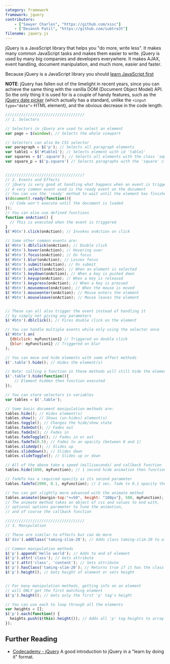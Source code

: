 ```yaml
---
category: framework
framework: jquery
contributors:
    - ["Sawyer Charles", "https://github.com/xssc"]
    - ["Devansh Patil", "https://github.com/subtra3t"]
filename: jquery.js
---
```


jQuery is a JavaScript library that helps you "do more, write less". It makes many common JavaScript tasks and makes them easier to write. jQuery is used by many big companies and developers everywhere. It makes AJAX, event handling, document manipulation, and much more, easier and faster.

Because jQuery is a JavaScript library you should [learn JavaScript first](https://learnxinyminutes.com/docs/javascript/)

**NOTE**: jQuery has fallen out of the limelight in recent years, since you can achieve the same thing with the vanilla DOM (Document Object Model) API. So the only thing it is used for is a couple of handy features, such as the [jQuery date picker](https://api.jqueryui.com/datepicker) (which actually has a standard, unlike the `<input type="date">` HTML element), and the obvious decrease in the code length.

```js
///////////////////////////////////
// 1. Selectors

// Selectors in jQuery are used to select an element
var page = $(window); // Selects the whole viewport

// Selectors can also be CSS selector
var paragraph = $('p'); // Selects all paragraph elements
var table1 = $('#table1'); // Selects element with id 'table1'
var squares = $('.square'); // Selects all elements with the class 'square'
var square_p = $('p.square') // Selects paragraphs with the 'square' class


///////////////////////////////////
// 2. Events and Effects
// jQuery is very good at handling what happens when an event is triggered
// A very common event used is the ready event on the document
// You can use the 'ready' method to wait until the element has finished loading
$(document).ready(function(){
  // Code won't execute until the document is loaded
});
// You can also use defined functions
function onAction() {
  // This is executed when the event is triggered
}
$('#btn').click(onAction); // Invokes onAction on click

// Some other common events are:
$('#btn').dblclick(onAction); // Double click
$('#btn').hover(onAction); // Hovering over
$('#btn').focus(onAction); // On focus
$('#btn').blur(onAction); // Losses focus
$('#btn').submit(onAction); // On submit
$('#btn').select(onAction); // When an element is selected
$('#btn').keydown(onAction); // When a key is pushed down
$('#btn').keyup(onAction); // When a key is released
$('#btn').keypress(onAction); // When a key is pressed
$('#btn').mousemove(onAction); // When the mouse is moved
$('#btn').mouseenter(onAction); // Mouse enters the element
$('#btn').mouseleave(onAction); // Mouse leaves the element


// These can all also trigger the event instead of handling it
// by simply not giving any parameters
$('#btn').dblclick(); // Fires double click on the element

// You can handle multiple events while only using the selector once
$('#btn').on(
  {dblclick: myFunction1} // Triggered on double click
  {blur: myFunction1} // Triggered on blur
);

// You can move and hide elements with some effect methods
$('.table').hide(); // Hides the element(s)

// Note: calling a function in these methods will still hide the element
$('.table').hide(function(){
    // Element hidden then function executed
});

// You can store selectors in variables
var tables = $('.table');

// Some basic document manipulation methods are:
tables.hide(); // Hides element(s)
tables.show(); // Shows (un-hides) element(s)
tables.toggle(); // Changes the hide/show state
tables.fadeOut(); // Fades out
tables.fadeIn(); // Fades in
tables.fadeToggle(); // Fades in or out
tables.fadeTo(0.5); // Fades to an opacity (between 0 and 1)
tables.slideUp(); // Slides up
tables.slideDown(); // Slides down
tables.slideToggle(); // Slides up or down

// All of the above take a speed (milliseconds) and callback function
tables.hide(1000, myFunction); // 1 second hide animation then function

// fadeTo has a required opacity as its second parameter
tables.fadeTo(2000, 0.1, myFunction); // 2 sec. fade to 0.1 opacity then function

// You can get slightly more advanced with the animate method
tables.animate({margin-top:"+=50", height: "100px"}, 500, myFunction);
// The animate method takes an object of css and values to end with,
// optional options parameter to tune the animation,
// and of course the callback function

///////////////////////////////////
// 3. Manipulation

// These are similar to effects but can do more
$('div').addClass('taming-slim-20'); // Adds class taming-slim-20 to all div

// Common manipulation methods
$('p').append('Hello world'); // Adds to end of element
$('p').attr('class'); // Gets attribute
$('p').attr('class', 'content'); // Sets attribute
$('p').hasClass('taming-slim-20'); // Returns true if it has the class
$('p').height(); // Gets height of element or sets height


// For many manipulation methods, getting info on an element
// will ONLY get the first matching element
$('p').height(); // Gets only the first 'p' tag's height

// You can use each to loop through all the elements
var heights = [];
$('p').each(function() {
  heights.push($(this).height()); // Adds all 'p' tag heights to array
});
```

## Further Reading

* [Codecademy - jQuery](https://www.codecademy.com/learn/learn-jquery) A good introduction to jQuery in a "learn by doing it" format.
